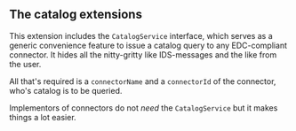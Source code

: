 ## The catalog extensions

This extension includes the `CatalogService` interface, which serves as a generic convenience feature to issue a catalog query to any EDC-compliant connector. It hides all the nitty-gritty 
like IDS-messages and the like from the user. 

All that's required is a `connectorName` and a `connectorId` of the connector, who's catalog is to be queried.

Implementors of connectors do not _need_ the `CatalogService` but it makes things a lot easier.
